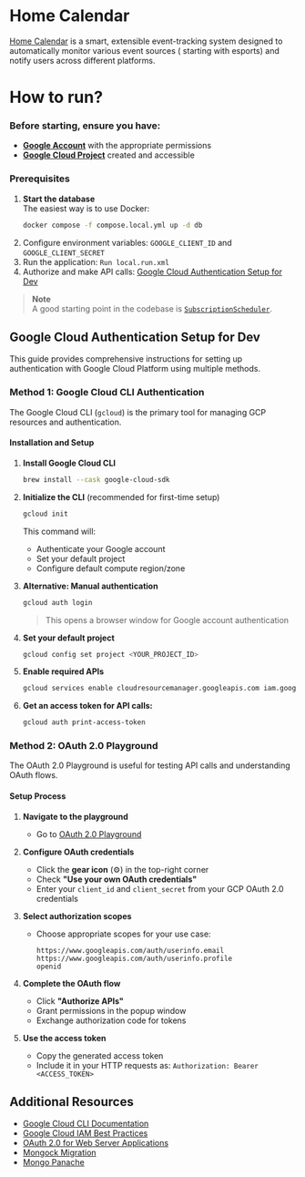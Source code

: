 # Home Calendar

[Home Calendar](https://omeln.atlassian.net/wiki/x/xIAD) is a smart, extensible event-tracking
system designed to automatically monitor various event sources (
starting with esports) and notify users across different platforms.

# How to run?

### **Before starting, ensure you have:**

- [**Google Account**](https://accounts.google.com/signup) with the appropriate permissions
- [**Google Cloud Project**](https://console.cloud.google.com/projectcreate) created and accessible

### Prerequisites

1. **Start the database**  
   The easiest way is to use Docker:
   ```bash
   docker compose -f compose.local.yml up -d db
2. Configure environment variables: `GOOGLE_CLIENT_ID` and `GOOGLE_CLIENT_SECRET`
3. Run the application: `Run local.run.xml`
4. Authorize and make API
   calls: [Google Cloud Authentication Setup for Dev](#google-cloud-authentication-setup-for-dev)

> **Note**  
> A good starting point in the codebase is [
`SubscriptionScheduler`](./src/main/java/com/meln/subscription/SubscriptionScheduler.java).

## Google Cloud Authentication Setup for Dev

This guide provides comprehensive instructions for setting up authentication with Google Cloud
Platform using multiple methods.

### Method 1: Google Cloud CLI Authentication

The Google Cloud CLI (`gcloud`) is the primary tool for managing GCP resources and authentication.

#### Installation and Setup

1. **Install Google Cloud CLI**
   ```bash
   brew install --cask google-cloud-sdk
   ```

2. **Initialize the CLI** (recommended for first-time setup)
   ```bash
   gcloud init
   ```
   This command will:
    - Authenticate your Google account
    - Set your default project
    - Configure default compute region/zone

3. **Alternative: Manual authentication**
   ```bash
   gcloud auth login
   ```
   > This opens a browser window for Google account authentication

4. **Set your default project**
   ```bash
   gcloud config set project <YOUR_PROJECT_ID>
   ```

5. **Enable required APIs**
   ```bash
   gcloud services enable cloudresourcemanager.googleapis.com iam.googleapis.com --project=<YOUR_PROJECT_ID>
   ```

6. **Get an access token for API calls:**
   ```bash
   gcloud auth print-access-token
   ```

### Method 2: OAuth 2.0 Playground

The OAuth 2.0 Playground is useful for testing API calls and understanding OAuth flows.

#### Setup Process

1. **Navigate to the playground**
    - Go to [OAuth 2.0 Playground](https://developers.google.com/oauthplayground)

2. **Configure OAuth credentials**
    - Click the **gear icon** (⚙️) in the top-right corner
    - Check **"Use your own OAuth credentials"**
    - Enter your `client_id` and `client_secret` from your GCP OAuth 2.0 credentials

3. **Select authorization scopes**
    - Choose appropriate scopes for your use case:
      ```
      https://www.googleapis.com/auth/userinfo.email
      https://www.googleapis.com/auth/userinfo.profile
      openid
      ```

4. **Complete the OAuth flow**
    - Click **"Authorize APIs"**
    - Grant permissions in the popup window
    - Exchange authorization code for tokens

5. **Use the access token**
    - Copy the generated access token
    - Include it in your HTTP requests as: `Authorization: Bearer <ACCESS_TOKEN>`

## Additional Resources

- [Google Cloud CLI Documentation](https://cloud.google.com/sdk/docs)
- [Google Cloud IAM Best Practices](https://cloud.google.com/iam/docs/using-iam-securely)
- [OAuth 2.0 for Web Server Applications](https://developers.google.com/identity/protocols/oauth2/web-server)
- [Mongock Migration](https://docs.quarkiverse.io/quarkus-mongock/dev/index.html)
- [Mongo Panache](https://quarkus.io/guides/mongodb-panache)